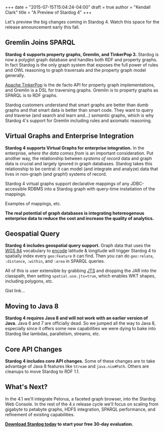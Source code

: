 +++
date = "2015-07-15T15:04:24-04:00"
draft = true 
author = "Kendall Clark"
title = "A Preview of Stardog 4"
+++

Let's preview the big changes coming in Stardog 4. Watch this space for the
release announcement early this fall. <!--more-->

## Gremlin Joins SPARQL

**Stardog 4 supports property graphs, Gremlin, and TinkerPop 3.** Stardog is now
a polyglot graph database and handles both RDF and property graphs. In fact
Stardog is the only graph system that exposes the full power of rules and OWL
reasoning to graph traversals and the property graph model generally.

[Apache TinkerPop](http://tinkerpop.incubator.apache.org/) is the de facto API
for property graph implementations, and Gremlin is a DSL for traversing graphs.
Gremlin is to property graphs as SPARQL is to RDF graphs.

Stardog customers understand that smart graphs are better than dumb graphs and
that smart data is better than smart code. They want to query *and* traverse
(and search and learn and...) *semantic* graphs, which is why Stardog 4's
support for Gremlin including rules and axiomatic reasoning.

## Virtual Graphs and Enterprise Integration 

**Stardog 4 supports Virtual Graphs for enterprise integration.** In the
enterprise, *where the data comes from* is an important consideration. Put
another way, the relationship between *systems of record* data and graph data is
crucial and largely ignored in graph databases. Stardog takes this relationship
to be central: it can model (and integrate and analyze) data that lives in
non-graph (and graph!) systems of record.

Stardog 4 virtual graphs support declarative mappings of any JDBC-accessible
RDBMS into a Stardog graph with query-time instatiation of the mappings.

Examples of mappings, etc.

**The real potential of graph databases is integrating hetereogenous enterprise
data to reduce the cost and increase the quality of analytics.**

## Geospatial Query

**Stardog 4 includes geospatial query support.** Graph data that uses the
  [WGS 84](http://www.w3.org/2003/01/geo/) vocabulary to
  [encode](http://www.w3.org/2003/01/geo/wgs84_pos) latitude & longitude will
  trigger Stardog 4 to spatially index every `geo:Feature` it can find. Then you
  can do `geo:relate`, `:distance`, `:within`, and `:area` in SPARQL queries.

All of this is user extensible by grabbing
[JTS](http://www.vividsolutions.com/jts/JTSHome.htm) and dropping the JAR into
the classpath, then setting `spatial.use.jts=true`, which enables WKT shapes,
including polygons, etc.

Gist link...

## Moving to Java 8

**Stardog 4 requires Java 8 and will not work with an earlier version of Java.**
Java 6 and 7 are officially dead. So we jumped all the way to Java 8, especially
since it offers some new capabilities we were dying to bake into Stardog like
lambdas, parallelism, streams, etc.

## Core API Changes

**Stardog 4 includes core API changes.** Some of these changes are to take
  advantage of Java 8 features like `Stream` and `java.nio#Path`. Others are
  cleanups to move Stardog to RDF 1.1.

## What's Next?

In the 4.1 we'll integrate Pelorus, a faceted graph browser, into the Stardog
Web Console. In the rest of the 4.x release cycle we'll focus on scaling from
gigabyte to petabyte graphs, HDFS integration, SPARQL performance, and
refinement of existing capabilities.


**[Download Stardog today](http://stardog.com/) to start your free 30-day
evaluation.**

